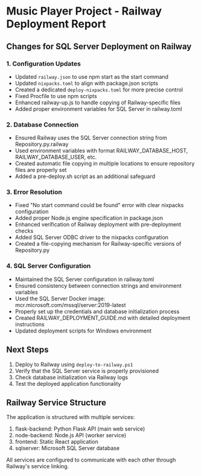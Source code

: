 # Music Player Project - Railway Deployment Report

## Changes for SQL Server Deployment on Railway

### 1. Configuration Updates
- Updated `railway.json` to use npm start as the start command
- Updated `nixpacks.toml` to align with package.json scripts
- Created a dedicated `deploy-nixpacks.toml` for more precise control
- Fixed Procfile to use npm scripts
- Enhanced railway-up.js to handle copying of Railway-specific files
- Added proper environment variables for SQL Server in railway.toml

### 2. Database Connection
- Ensured Railway uses the SQL Server connection string from Repository.py.railway
- Used environment variables with format RAILWAY_DATABASE_HOST, RAILWAY_DATABASE_USER, etc.
- Created automatic file copying in multiple locations to ensure repository files are properly set
- Added a pre-deploy.sh script as an additional safeguard

### 3. Error Resolution
- Fixed "No start command could be found" error with clear nixpacks configuration
- Added proper Node.js engine specification in package.json
- Enhanced verification of Railway deployment with pre-deployment checks
- Added SQL Server ODBC driver to the nixpacks configuration
- Created a file-copying mechanism for Railway-specific versions of Repository.py

### 4. SQL Server Configuration
- Maintained the SQL Server configuration in railway.toml
- Ensured consistency between connection strings and environment variables
- Used the SQL Server Docker image: mcr.microsoft.com/mssql/server:2019-latest
- Properly set up the credentials and database initialization process
- Created RAILWAY_DEPLOYMENT_GUIDE.md with detailed deployment instructions
- Updated deployment scripts for Windows environment

## Next Steps

1. Deploy to Railway using `deploy-to-railway.ps1`
2. Verify that the SQL Server service is properly provisioned
3. Check database initialization via Railway logs
4. Test the deployed application functionality

## Railway Service Structure

The application is structured with multiple services:
1. flask-backend: Python Flask API (main web service)
2. node-backend: Node.js API (worker service)
3. frontend: Static React application
4. sqlserver: Microsoft SQL Server database

All services are configured to communicate with each other through Railway's service linking.
